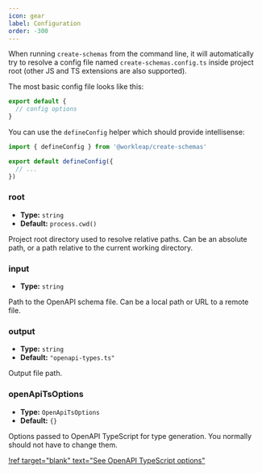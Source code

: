 ```yaml
---
icon: gear
label: Configuration
order: -300
---
```


When running `create-schemas` from the command line, it will automatically try
to resolve a config file named `create-schemas.config.ts` inside project root
(other JS and TS extensions are also supported).

The most basic config file looks like this:

```ts create-schemas.config.ts
export default {
  // config options
}
```

You can use the `defineConfig` helper which should provide intellisense:

```ts create-schemas.config.ts
import { defineConfig } from '@workleap/create-schemas'

export default defineConfig({
  // ...
})
```

### root
- **Type:** `string`
- **Default:** `process.cwd()`

Project root directory used to resolve relative paths. Can be an absolute path, or a path relative to the current working directory.

### input
- **Type:** `string`

Path to the OpenAPI schema file. Can be a local path or URL to a remote file.

### output
- **Type:** `string`
- **Default:** `"openapi-types.ts"`

Output file path.

### openApiTsOptions

- **Type:** `OpenApiTsOptions`
- **Default:** `{}`


Options passed to OpenAPI TypeScript for type generation. You normally should
not have to change them.

[!ref target="blank" text="See OpenAPI TypeScript options"](https://openapi-ts.pages.dev/cli#flags)